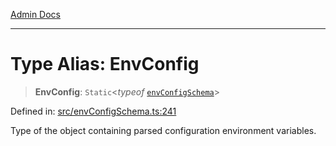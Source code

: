 [Admin Docs](/)

***

# Type Alias: EnvConfig

> **EnvConfig**: `Static`\<*typeof* [`envConfigSchema`](../variables/envConfigSchema.md)\>

Defined in: [src/envConfigSchema.ts:241](https://github.com/syedali237/talawa-api/blob/691786dc98e76819737c41ef0af34983792105fd/src/envConfigSchema.ts#L241)

Type of the object containing parsed configuration environment variables.
